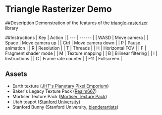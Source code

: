 # Triangle Rasterizer Demo

##Description
Demonstration of the features of the [triangle-rasterizer](https://github.com/frmr/triangle-rasterizer) library

##Instructions
| Key | Action |
| --- | ------ |
| WASD | Move camera |
| Space | Move camera up |
| Ctrl | Move camera down |
| P | Pause animation |
| R | Resolution |
| T | Threads |
| H | Horizontal FOV |
| F | Fragment shader mode |
| M | Texture mapping |
| B | Bilinear filtering |
| I | Instructions |
| C | Frame rate counter |
| F11 | Fullscreen |

## Assets
* Earth texture ([JHT's Planetary Pixel Emporium](http://planetpixelemporium.com/earth.html))
* Baker's Legacy Texture Pack ([Realm667](https://realm667.com/index.php/en/texture-stock-mainmenu-152-97360/heretic-hexen-style-mainmenu-154-49305))
* Mortiser Texture Pack ([Mortiser Texture Pack](https://realm667.com/index.php/en/texture-stock-mainmenu-152-97360/doom-style-mainmenu-153-87237))
* Utah teapot ([Stanford University](https://graphics.stanford.edu/courses/cs148-10-summer/as3/code/as3/teapot.obj))
* Stanford Bunny (Stanford University, [blenderartists](https://blenderartists.org/t/uv-unwrapped-stanford-bunny-happy-spring-equinox/1101297))
